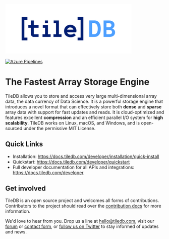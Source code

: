 <a href="https://tiledb.com"><img src="https://github.com/TileDB-Inc/TileDB/raw/dev/doc/source/_static/tiledb-logo_color_@4x.png" alt="TileDB logo" width="400"></a>

[![Azure Pipelines](https://dev.azure.com/TileDB-Inc/CI/_apis/build/status/TileDB-Inc.TileDB?branchName=dev)](https://dev.azure.com/TileDB-Inc/CI/_build/latest?definitionId=2&branchName=dev)

# The Fastest Array Storage Engine

TileDB allows you to store and access very large multi-dimensional array data, the data currency of Data Science. It is a powerful storage engine that introduces a novel format that can effectively store both **dense** and **sparse** array data with support for fast updates and reads. It is cloud-optimized and features excellent **compression** and an efficient parallel I/O system for **high scalability**. TileDB works on Linux, macOS, and Windows, and is open-sourced under the permissive MIT License.

## Quick Links

- Installation: https://docs.tiledb.com/developer/installation/quick-install
- Quickstart: https://docs.tiledb.com/developer/quickstart
- Full developer documentation for all APIs and integrations: https://docs.tiledb.com/developer

## Get involved

TileDB is an open source project and welcomes all forms of contributions. Contributors to the project should read over the [contribution docs](https://github.com/TileDB-Inc/TileDB/blob/dev/CONTRIBUTING.md) for more information.

We'd love to hear from you. Drop us a line at [hello@tiledb.com](mailto:hello@tiledb.com), visit our [forum](https://forum.tiledb.com/) or [contact form](https://tiledb.com/contact-us), or [follow us on Twitter](https://twitter.com/tiledb) to stay informed of updates and news.